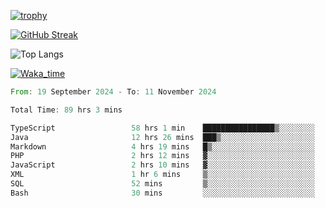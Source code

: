 <!--
**ren-joey/ren-joey** is a ✨ _special_ ✨ repository because its `README.md` (this file) appears on your GitHub profile.

Here are some ideas to get you started:

- 🔭 I’m currently working on ...
- 🌱 I’m currently learning ...
- 👯 I’m looking to collaborate on ...
- 🤔 I’m looking for help with ...
- 💬 Ask me about ...
- 📫 How to reach me: ...
- 😄 Pronouns: ...
- ⚡ Fun fact: ...
-->

[![trophy](https://github-profile-trophy.vercel.app/?username=ren-joey&theme=darkhub&column=5)](https://github.com/ren-joey)

[![GitHub Streak](https://streak-stats.demolab.com/?user=ren-joey&theme=dark)](https://github.com/ren-joey)

![Top Langs](https://github-readme-stats.vercel.app/api/top-langs?username=ren-joey&show_icons=true&layout=compact&locale=en&hide=html,CSS,scss,Pug,Twig&theme=dark)

[![Waka_time](https://github-readme-stats.vercel.app/api/wakatime?username=joeyren&theme=dark)](https://github.com/ren-joey)

<!--START_SECTION:waka-->

```rust
From: 19 September 2024 - To: 11 November 2024

Total Time: 89 hrs 3 mins

TypeScript                 58 hrs 1 min    ████████████████▒░░░░░░░░   64.81 %
Java                       12 hrs 26 mins  ███▒░░░░░░░░░░░░░░░░░░░░░   13.90 %
Markdown                   4 hrs 19 mins   █▒░░░░░░░░░░░░░░░░░░░░░░░   04.82 %
PHP                        2 hrs 12 mins   ▓░░░░░░░░░░░░░░░░░░░░░░░░   02.47 %
JavaScript                 2 hrs 10 mins   ▓░░░░░░░░░░░░░░░░░░░░░░░░   02.43 %
XML                        1 hr 6 mins     ▒░░░░░░░░░░░░░░░░░░░░░░░░   01.24 %
SQL                        52 mins         ▒░░░░░░░░░░░░░░░░░░░░░░░░   00.98 %
Bash                       30 mins         ░░░░░░░░░░░░░░░░░░░░░░░░░   00.57 %
```

<!--END_SECTION:waka-->
